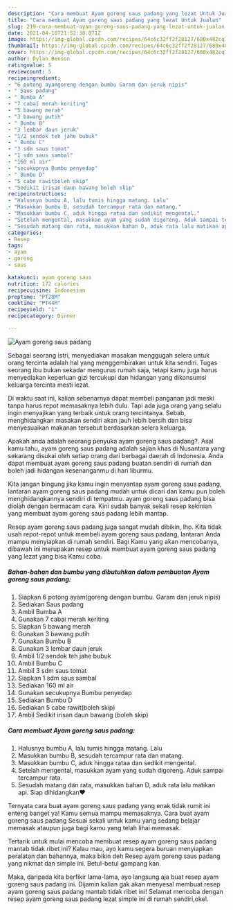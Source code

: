 ```yaml
---
description: "Cara membuat Ayam goreng saus padang yang lezat Untuk Jualan"
title: "Cara membuat Ayam goreng saus padang yang lezat Untuk Jualan"
slug: 219-cara-membuat-ayam-goreng-saus-padang-yang-lezat-untuk-jualan
date: 2021-04-10T21:52:38.071Z
image: https://img-global.cpcdn.com/recipes/64c6c32ff2f28127/680x482cq70/ayam-goreng-saus-padang-foto-resep-utama.jpg
thumbnail: https://img-global.cpcdn.com/recipes/64c6c32ff2f28127/680x482cq70/ayam-goreng-saus-padang-foto-resep-utama.jpg
cover: https://img-global.cpcdn.com/recipes/64c6c32ff2f28127/680x482cq70/ayam-goreng-saus-padang-foto-resep-utama.jpg
author: Dylan Benson
ratingvalue: 5
reviewcount: 5
recipeingredient:
- "6 potong ayamgoreng dengan bumbu Garam dan jeruk nipis"
- " Saus padang"
- " Bumba A"
- "7 cabai merah keriting"
- "5 bawang merah"
- "3 bawang putih"
- " Bumbu B"
- "3 lembar daun jeruk"
- "1/2 sendok teh jahe bubuk"
- " Bumbu C"
- "3 sdm saus tomat"
- "1 sdm saus sambal"
- "160 ml air"
- "secukupnya Bumbu penyedap"
- " Bumbu D"
- "5 cabe rawitboleh skip"
- "Sedikit irisan daun bawang boleh skip"
recipeinstructions:
- "Halusnya bumbu A, lalu tumis hingga matang. Lalu"
- "Masukkan bumbu B, sesudah tercampur rata dan matang."
- "Masukkan bumbu C, aduk hingga rataa dan sedikit mengental."
- "Setelah mengental, masukkan ayam yang sudah digoreng. Aduk sampai tercampur rata."
- "Sesudah matang dan rata, masukkan bahan D, aduk rata lalu matikan api. Siap dihidangkan❤️"
categories:
- Resep
tags:
- ayam
- goreng
- saus

katakunci: ayam goreng saus 
nutrition: 172 calories
recipecuisine: Indonesian
preptime: "PT28M"
cooktime: "PT44M"
recipeyield: "1"
recipecategory: Dinner

---
```



![Ayam goreng saus padang](https://img-global.cpcdn.com/recipes/64c6c32ff2f28127/680x482cq70/ayam-goreng-saus-padang-foto-resep-utama.jpg)

Sebagai seorang istri, menyediakan masakan menggugah selera untuk orang tercinta adalah hal yang menggembirakan untuk kita sendiri. Tugas seorang ibu bukan sekadar mengurus rumah saja, tetapi kamu juga harus menyediakan keperluan gizi tercukupi dan hidangan yang dikonsumsi keluarga tercinta mesti lezat.

Di waktu  saat ini, kalian sebenarnya dapat membeli panganan jadi meski tanpa harus repot memasaknya lebih dulu. Tapi ada juga orang yang selalu ingin menyajikan yang terbaik untuk orang tercintanya. Sebab, menghidangkan masakan sendiri akan jauh lebih bersih dan bisa menyesuaikan makanan tersebut berdasarkan selera keluarga. 



Apakah anda adalah seorang penyuka ayam goreng saus padang?. Asal kamu tahu, ayam goreng saus padang adalah sajian khas di Nusantara yang sekarang disukai oleh setiap orang dari berbagai daerah di Indonesia. Anda dapat membuat ayam goreng saus padang buatan sendiri di rumah dan boleh jadi hidangan kesenanganmu di hari liburmu.

Kita jangan bingung jika kamu ingin menyantap ayam goreng saus padang, lantaran ayam goreng saus padang mudah untuk dicari dan kamu pun boleh menghidangkannya sendiri di tempatmu. ayam goreng saus padang bisa diolah dengan bermacam cara. Kini sudah banyak sekali resep kekinian yang membuat ayam goreng saus padang lebih mantap.

Resep ayam goreng saus padang juga sangat mudah dibikin, lho. Kita tidak usah repot-repot untuk membeli ayam goreng saus padang, lantaran Anda mampu menyiapkan di rumah sendiri. Bagi Kamu yang akan mencobanya, dibawah ini merupakan resep untuk membuat ayam goreng saus padang yang lezat yang bisa Kamu coba.

<!--inarticleads1-->

##### Bahan-bahan dan bumbu yang dibutuhkan dalam pembuatan Ayam goreng saus padang:

1. Siapkan 6 potong ayam(goreng dengan bumbu. Garam dan jeruk nipis)
1. Sediakan  Saus padang
1. Ambil  Bumba A
1. Gunakan 7 cabai merah keriting
1. Siapkan 5 bawang merah
1. Gunakan 3 bawang putih
1. Gunakan  Bumbu B
1. Gunakan 3 lembar daun jeruk
1. Ambil 1/2 sendok teh jahe bubuk
1. Ambil  Bumbu C
1. Ambil 3 sdm saus tomat
1. Siapkan 1 sdm saus sambal
1. Sediakan 160 ml air
1. Gunakan secukupnya Bumbu penyedap
1. Sediakan  Bumbu D
1. Sediakan 5 cabe rawit(boleh skip)
1. Ambil Sedikit irisan daun bawang (boleh skip)




<!--inarticleads2-->

##### Cara membuat Ayam goreng saus padang:

1. Halusnya bumbu A, lalu tumis hingga matang. Lalu
1. Masukkan bumbu B, sesudah tercampur rata dan matang.
1. Masukkan bumbu C, aduk hingga rataa dan sedikit mengental.
1. Setelah mengental, masukkan ayam yang sudah digoreng. Aduk sampai tercampur rata.
1. Sesudah matang dan rata, masukkan bahan D, aduk rata lalu matikan api. Siap dihidangkan❤️




Ternyata cara buat ayam goreng saus padang yang enak tidak rumit ini enteng banget ya! Kamu semua mampu memasaknya. Cara buat ayam goreng saus padang Sesuai sekali untuk kamu yang sedang belajar memasak ataupun juga bagi kamu yang telah lihai memasak.

Tertarik untuk mulai mencoba membuat resep ayam goreng saus padang mantab tidak ribet ini? Kalau mau, ayo kamu segera buruan menyiapkan peralatan dan bahannya, maka bikin deh Resep ayam goreng saus padang yang nikmat dan simple ini. Betul-betul gampang kan. 

Maka, daripada kita berfikir lama-lama, ayo langsung aja buat resep ayam goreng saus padang ini. Dijamin kalian gak akan menyesal membuat resep ayam goreng saus padang mantab tidak ribet ini! Selamat mencoba dengan resep ayam goreng saus padang lezat simple ini di rumah sendiri,oke!.

